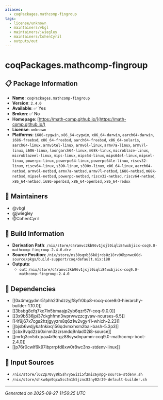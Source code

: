 ```yaml
---
aliases:
  - coqPackages.mathcomp-fingroup
tags:
  - license/unknown
  - maintainers/vbgl
  - maintainers/jwiegley
  - maintainers/CohenCyril
  - outputs/out
---
```


# coqPackages.mathcomp-fingroup

## 📋 Package Information

- **Name**: `coqPackages.mathcomp-fingroup`
- **Version**: `2.4.0`
- **Available**: ✅ Yes
- **Broken**: ✅ No
- **Homepage**: [https://math-comp.github.io/](https://math-comp.github.io/)
- **License**: `unknown`
- **Platforms**: `i686-cygwin`, `x86_64-cygwin`, `x86_64-darwin`, `aarch64-darwin`, `i686-freebsd`, `x86_64-freebsd`, `aarch64-freebsd`, `x86_64-solaris`, `aarch64-linux`, `armv5tel-linux`, `armv6l-linux`, `armv7a-linux`, `armv7l-linux`, `i686-linux`, `loongarch64-linux`, `m68k-linux`, `microblaze-linux`, `microblazeel-linux`, `mips-linux`, `mips64-linux`, `mips64el-linux`, `mipsel-linux`, `powerpc-linux`, `powerpc64-linux`, `powerpc64le-linux`, `riscv32-linux`, `riscv64-linux`, `s390-linux`, `s390x-linux`, `x86_64-linux`, `aarch64-netbsd`, `armv6l-netbsd`, `armv7a-netbsd`, `armv7l-netbsd`, `i686-netbsd`, `m68k-netbsd`, `mipsel-netbsd`, `powerpc-netbsd`, `riscv32-netbsd`, `riscv64-netbsd`, `x86_64-netbsd`, `i686-openbsd`, `x86_64-openbsd`, `x86_64-redox`
## 👥 Maintainers

- @vbgl
- @jwiegley
- @CohenCyril


## 🔧 Build Information

- **Derivation Path**: `/nix/store/c4ramvc2kb96v1jsjl0iqli84wxbjicx-coq9.0-mathcomp-fingroup-2.4.0.drv`
- **Source Position**: `/nix/store/ns30sqxb36k8jrds8z18rv96bpnwc60d-source/pkgs/build-support/coq/default.nix:188`
- **Outputs**:
  - `out`:  `/nix/store/c4ramvc2kb96v1jsjl0iqli84wxbjicx-coq9.0-mathcomp-fingroup-2.4.0`

## 🔗 Dependencies

- [[0x4mrgydmr51phh23hdzzyjf8yfr0bp8-rocq-core9.0-hierarchy-builder-1.10.0]]
- [[3bsbg8cfq7kc7ln5bmaajp2yb6qzr57f-coq-9.0.0]]
- [[3x9b536jpi37ckghfmn3wprwwzzcgvaw-ncurses-6.5]]
- [[4f9j67x7cgs2hzjgyyzm8q6z1w2vgy41-which-2.23]]
- [[bjsb6wdjykafnkixq156qdvmxhsm2bai-bash-5.3p3]]
- [[cbx9vqd2zb0xinm3zzrsmdq9nlad02i8-source]]
- [[mrfq3cv5dxjpaa4r9crgz88sysdnpamm-coq9.0-mathcomp-boot-2.4.0]]
- [[p76r0cwlf6k97ibprrpfd8xw0r8wc3nx-stdenv-linux]]

## 📁 Input Sources

- `/nix/store/l622p70vy8k5sh7y5wizi5f2mic6ynpg-source-stdenv.sh`
- `/nix/store/shkw4qm9qcw5sc5n1k5jznc83ny02r39-default-builder.sh`

---
*Generated on 2025-09-27 11:56:25 UTC*
